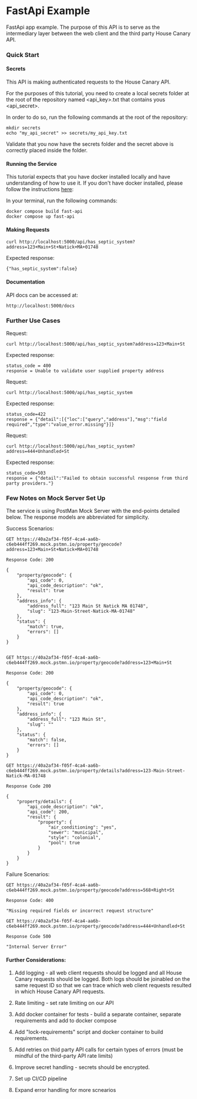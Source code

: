 # FastApi Example 

FastApi app example. The purpose of this API is to serve as the intermediary layer between the web client and the third party House Canary API. 


### Quick Start 

#### Secrets
This API is making authenticated requests to the House Canary API. 

For the purposes of this tutorial, you need to create a local secrets folder at the root
of the repository named <api_key>.txt that contains yous <api_secret>.

In order to do so, run the following commands at the root of the repository:

```
mkdir secrets
echo "my_api_secret" >> secrets/my_api_key.txt
```

Validate that you now have the secrets folder and the secret above is correctly placed inside the folder. 

#### Running the Service

This tutorial expects that you have docker installed locally and have understanding of how to use it. If you don't have docker installed, please follow the instructions [here](https://docs.docker.com/engine/install): 

In your terminal, run the following commands:

```
docker compose build fast-api
docker compose up fast-api
```

#### Making Requests

```
curl http://localhost:5000/api/has_septic_system?address=123+Main+St+Natick+MA+01748
```

Expected response:

```
{"has_septic_system":false}
```

#### Documentation

API docs can be accessed at:

```
http://localhost:5000/docs
```

### Further Use Cases

Request:

```
curl http://localhost:5000/api/has_septic_system?address=123+Main+St
```

Expected response:

```
status_code = 400
response = Unable to validate user supplied property address
```

Request:

```
curl http://localhost:5000/api/has_septic_system
```
Expected response:

```
status_code=422
response = {"detail":[{"loc":["query","address"],"msg":"field required","type":"value_error.missing"}]}
```

Request:

```
curl http://localhost:5000/api/has_septic_system?address=444+Unhandled+St
```
Expected response:

```
status_code=503
response = {"detail":"Failed to obtain successful response from third party providers."}
```

### Few Notes on Mock Server Set Up

The service is using PostMan Mock Server with the end-points detailed below. The response models are abbreviated for simplicity. 

Success Scenarios:

```
GET https://40a2af34-f05f-4ca4-aa6b-c6eb444ff269.mock.pstmn.io/property/geocode?address=123+Main+St+Natick+MA+01748

Response Code: 200

{
    "property/geocode": {
        "api_code": 0,
        "api_code_description": "ok",
        "result": true
    },
    "address_info": {
        "address_full": "123 Main St Natick MA 01748",
        "slug": "123-Main-Street-Natick-MA-01748"
    },
    "status": {
        "match": true,
        "errors": []
    }
}


GET https://40a2af34-f05f-4ca4-aa6b-c6eb444ff269.mock.pstmn.io/property/geocode?address=123+Main+St

Response Code: 200

{
    "property/geocode": {
        "api_code": 0,
        "api_code_description": "ok",
        "result": true
    },
    "address_info": {
        "address_full": "123 Main St",
        "slug": ""
    },
    "status": {
        "match": false,
        "errors": []
    }
}

GET https://40a2af34-f05f-4ca4-aa6b-c6eb444ff269.mock.pstmn.io/property/details?address=123-Main-Street-Natick-MA-01748

Response Code 200

{
    "property/details": {
        "api_code_description": "ok",
        "api_code": 200,
        "result": {
            "property": {
                "air_conditioning": "yes",
                "sewer": "municipal",
                "style": "colonial",
                "pool": true
            }
        }
    }
}
```

Failure Scenarios:

```
GET https://40a2af34-f05f-4ca4-aa6b-c6eb444ff269.mock.pstmn.io/property/geocode?address=568+Right+St

Response Code: 400

"Missing required fields or incorrect request structure"

GET https://40a2af34-f05f-4ca4-aa6b-c6eb444ff269.mock.pstmn.io/property/geocode?address=444+Unhandled+St

Response Code 500

"Internal Server Error"

```

#### Further Considerations: 

1. Add logging - all web client requests should be logged and all House Canary requests should be logged. Both logs should 
be joinabled on the same request ID so that we can trace which web client requests resulted in which House Canary API requests. 

2. Rate limiting - set rate limiting on our API

3. Add docker container for tests - build a separate container, separate requirements and add to docker compose

4. Add "lock-requirements" script and docker container to build requirements. 

5. Add retries on thid party API calls for certain types of errors (must be mindful of the third-party API rate limits)

6. Improve secret handling - secrets should be encrypted. 

7. Set up CI/CD pipeline

8. Expand error handling for more scnearios

